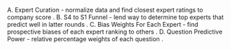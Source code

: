 
A. Expert Curation - normalize data and find closest expert ratings to company score .
B. S4 to S1 Funnel - lend way to determine top experts that predict well in latter rounds .
C. Bias Weights For Each Expert - find prospective biases of each expert ranking to others .
D. Question Predictive Power - relative percentage weights of each question .

